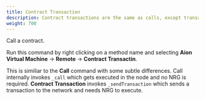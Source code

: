 ```yaml
---
title: Contract Transaction
description: Contract transactions are the same as calls, except transactions always initiate a state-change. This means that something within the contract, like a variable, changes. This changes the state of the blockchain, which incurs a cost. Transaction calls can also change the state, or value, of something _without_ the contract having to return anything. Calls do not necessarily initiate a state-change. Calls are able to simply request the content or value of a variable. Calls will always return something, whereas contract transaction may not.
weight: 700
---
```


Call a contract.

Run this command by right clicking on a method name and selecting **Aion Virtual Machine** → **Remote** → **Contract Transactin**.

This is similiar to the **Call** command with some subtle differences. Call internally invokes `_call` which gets executed in the node and no NRG is required. **Contract Transaction** invokes `_sendTransaction` which sends a transaction to the network and needs NRG to execute.
